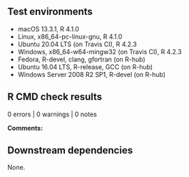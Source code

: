## Test environments

* macOS 13.3.1, R 4.1.0
* Linux, x86_64-pc-linux-gnu, R 4.1.0
* Ubuntu 20.04 LTS (on Travis CI), R 4.2.3
* Windows, x86_64-w64-mingw32 (on Travis CI), R 4.2.3
* Fedora, R-devel, clang, gfortran (on R-hub)
* Ubuntu 16.04 LTS, R-release, GCC (on R-hub)
* Windows Server 2008 R2 SP1, R-devel (on R-hub)

## R CMD check results

0 errors | 0 warnings | 0 notes

**Comments:**

## Downstream dependencies

None.
